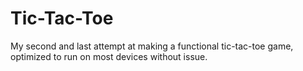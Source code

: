 # Tic-Tac-Toe
My second and last attempt at making a functional tic-tac-toe game, optimized to run on most devices without issue.

